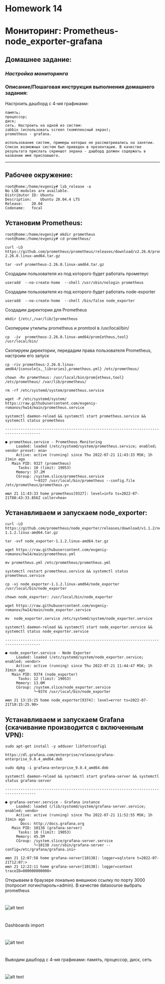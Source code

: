 # **Homework 14**
# **Мониторинг: Prometheus-node_exporter-grafana**
## Домашнее задание:
### *Настройка мониторинга*

### Описание/Пошаговая инструкция выполнения домашнего задания:

Настроить дашборд с 4-мя графиками:

    память;
    процессор;
    диск;
    сеть. Настроить на одной из систем:
    zabbix (использовать screen (комплексный экран);
    prometheus - grafana.

    использование систем, примеры которых не рассматривались на занятии. Список возможных систем был приведен в презентации. В качестве результата прислать скриншот экрана - дашборд должен содержать в названии имя приславшего.

---
## Рабочее окружение:
```
root@home:/home/evgeniy# lsb_release -a
No LSB modules are available.
Distributor ID:	Ubuntu
Description:	Ubuntu 20.04.4 LTS
Release:	20.04
Codename:	focal
```
## Установим Prometheus:
```
root@home:/home/evgeniy# mkdir prometheus
root@home:/home/evgeniy# cd prometheus/

curl -LO https://github.com/prometheus/prometheus/releases/download/v2.26.0/prometheus-2.26.0.linux-amd64.tar.gz 

tar -xvf prometheus-2.26.0.linux-amd64.tar.gz
```

Создадим пользователя из под которого будет работать прометеус
```
useradd  --no-create-home  --shell /usr/sbin/nologin prometheus
```
Создадим пользователя из под которого будет работать node-exporter
```
useradd  --no-create-home  --shell /bin/false node_exporter
```
Создадим директории для Prometheus
```
mkdir {/etc/,/var/lib/}prometheus
```
Скопируем утилиты prometheus и promtool в /usr/local/bin/
```
cp  -iv  prometheus-2.26.0.linux-amd64/prom{etheus,tool}  /usr/local/bin/
```
Скопируем директории, передадим права пользователя Prometheus, настроим его запуск
```
cp -riv prometheus-2.26.0.linux-amd64/{console{s,_libraries},prometheus.yml} /etc/prometheus/

chown -Rv prometheus: /usr/local/bin/prom{etheus,tool} /etc/prometheus/ /var/lib/prometheus/

rm -rf /etc/systemd/system/prometheus.service

wget -P /etc/systemd/system/ https://raw.githubusercontent.com/evgeniy-romanov/hw14/main/prometheus.service

systemctl daemon-reload && systemctl start prometheus.service && systemctl status prometheus

--------------------------------------------------------------------------------------

● prometheus.service - Prometheus Monitoring
     Loaded: loaded (/etc/systemd/system/prometheus.service; enabled; vendor preset: ena>
     Active: active (running) since Thu 2022-07-21 11:43:33 MSK; 1h 21min ago
   Main PID: 9327 (prometheus)
      Tasks: 10 (limit: 19053)
     Memory: 37.2M
     CGroup: /system.slice/prometheus.service
             └─9327 /usr/local/bin/prometheus --config.file /etc/prometheus/prometheus.y>

июл 21 11:43:33 home prometheus[9327]: level=info ts=2022-07-21T08:43:33.856Z caller=hea>

```
## Устанавливаем и запускаем node_exporter:
```
curl -LO https://github.com/prometheus/node_exporter/releases/download/v1.1.2/node_exporter-1.1.2.linux-amd64.tar.gz

tar -xvf node_exporter-1.1.2.linux-amd64.tar.gz

wget https://raw.githubusercontent.com/evgeniy-romanov/hw14/main/prometheus.yml

mv prometheus.yml /etc/prometheus/prometheus.yml

systemctl restart prometheus.service && systemctl status prometheus.service

cp -vi node_exporter-1.1.2.linux-amd64/node_exporter /usr/local/bin/node_exporter

chown node_exporter: /usr/local/bin/node_exporter

wget https://raw.githubusercontent.com/evgeniy-romanov/hw14/main/node_exporter.service

mv  node_exporter.service /etc/systemd/system/node_exporter.service

systemctl daemon-reload && systemctl start node_exporter.service && systemctl status node_exporter.service

--------------------------------------------------------------------------------------

● node_exporter.service - Node Exporter
     Loaded: loaded (/etc/systemd/system/node_exporter.service; enabled; vendor>
     Active: active (running) since Thu 2022-07-21 11:44:47 MSK; 1h 31min ago
   Main PID: 9374 (node_exporter)
      Tasks: 12 (limit: 19053)
     Memory: 13.0M
     CGroup: /system.slice/node_exporter.service
             └─9374 /usr/local/bin/node_exporter

июл 21 13:15:25 home node_exporter[9374]: level=error ts=2022-07-21T10:15:25.90>

```
## Устанавливаем и запускаем Grafana (скачивание производится с включенным VPN):

```
sudo apt-get install -y adduser libfontconfig1

https://dl.grafana.com/enterprise/release/grafana-enterprise_9.0.4_amd64.deb

sudo dpkg -i grafana-enterprise_9.0.4_amd64.deb

systemctl daemon-reload && systemctl start grafana-server && systemctl status grafana-server

------------------------------------------------------------------------------------

● grafana-server.service - Grafana instance
     Loaded: loaded (/lib/systemd/system/grafana-server.service; enabled; vendo>
     Active: active (running) since Thu 2022-07-21 11:52:55 MSK; 1h 31min ago
       Docs: http://docs.grafana.org
   Main PID: 10138 (grafana-server)
      Tasks: 10 (limit: 19053)
     Memory: 45.5M
     CGroup: /system.slice/grafana-server.service
             └─10138 /usr/sbin/grafana-server --config=/etc/grafana/grafana.ini>

июл 21 12:07:58 home grafana-server[10138]: logger=sqlstore t=2022-07-21T12:07:>
июл 21 12:22:11 home grafana-server[10138]: logger=context traceID=000000000000>
```
Открываем в браузере локально внешнюю ссылку по порту 3000 (попросит логин/пароль=admin). В качестве datasourse выбрать prometheus 
#
![alt text](https://github.com/evgeniy-romanov/hw14/raw/main/1.png)
#
Dashboards import
#
![alt text](https://github.com/evgeniy-romanov/hw14/raw/main/2.png)
#
Выводим дашборд с 4-мя графиками: память, процессор, диск, сеть
#
![alt text](https://github.com/evgeniy-romanov/hw14/raw/main/3.png)
#















